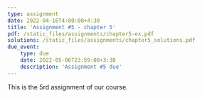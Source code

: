 ```yaml
---
type: assignment
date: 2022-04-16T4:00:00+4:30
title: 'Assignment #5 - chapter 5'
pdf: /static_files/assignments/chapter5-ex.pdf
solutions: /static_files/assignments/chapter5_solutions.pdf
due_event: 
    type: due
    date: 2022-05-06T23:59:00+3:30
    description: 'Assignment #5 due'
---
```

This is the 5rd assignment of our course.
